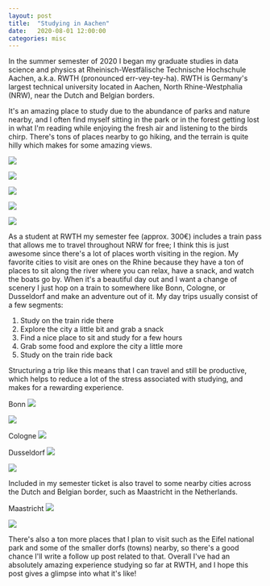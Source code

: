 ```yaml
---
layout: post
title:  "Studying in Aachen"
date:   2020-08-01 12:00:00
categories: misc
---
```


In the summer semester of 2020 I began my graduate studies in data science and physics at Rheinisch-Westfälische Technische Hochschule Aachen, a.k.a. RWTH (pronounced err-vey-tey-ha).
RWTH is Germany's largest technical university located in Aachen, North Rhine-Westphalia (NRW), near the Dutch and Belgian borders.

It's an amazing place to study due to the abundance of parks and nature nearby, and I often find myself sitting in the park or in the forest getting lost in what I'm reading while enjoying the fresh air and listening to the birds chirp.
There's tons of places nearby to go hiking, and the terrain is quite hilly which makes for some amazing views.

![](/images/2020-08-01-studying-in-aachen/Aachen_01.jpg)

![](/images/2020-08-01-studying-in-aachen/Aachen_02.jpg)

![](/images/2020-08-01-studying-in-aachen/Aachen_03.jpg)

![](/images/2020-08-01-studying-in-aachen/Aachen_04.jpg)

![](/images/2020-08-01-studying-in-aachen/Aachen_05.jpg)

As a student at RWTH my semester fee (approx. 300€) includes a train pass that allows me to travel throughout NRW for free; I think this is just awesome since there's a lot of places worth visiting in the region.
My favorite cities to visit are ones on the Rhine because they have a ton of places to sit along the river where you can relax, have a snack, and watch the boats go by.
When it's a beautiful day out and I want a change of scenery I just hop on a train to somewhere like Bonn, Cologne, or Dusseldorf and make an adventure out of it.
My day trips usually consist of a few segments:

1. Study on the train ride there
1. Explore the city a little bit and grab a snack
1. Find a nice place to sit and study for a few hours
1. Grab some food and explore the city a little more
1. Study on the train ride back

Structuring a trip like this means that I can travel and still be productive, which helps to reduce a lot of the stress associated with studying, and makes for a rewarding experience.

Bonn
![](/images/2020-08-01-studying-in-aachen/Bonn_01.jpg)

![](/images/2020-08-01-studying-in-aachen/Bonn_02.jpg)

Cologne
![](/images/2020-08-01-studying-in-aachen/Cologne_01.jpg)

Dusseldorf
![](/images/2020-08-01-studying-in-aachen/Dusseldorf_01.jpg)

![](/images/2020-08-01-studying-in-aachen/Dusseldorf_02.jpg)

Included in my semester ticket is also travel to some nearby cities across the Dutch and Belgian border, such as Maastricht in the Netherlands.

Maastricht
![](/images/2020-08-01-studying-in-aachen/Maastricht_01.jpg)

![](/images/2020-08-01-studying-in-aachen/Maastricht_02.jpg)

There's also a ton more places that I plan to visit such as the Eifel national park and some of the smaller dorfs (towns) nearby, so there's a good chance I'll write a follow up post related to that.
Overall I've had an absolutely amazing experience studying so far at RWTH, and I hope this post gives a glimpse into what it's like!
